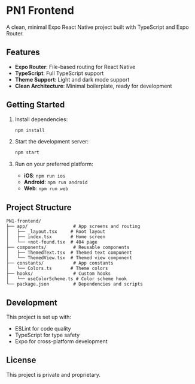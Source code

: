 # PN1 Frontend

A clean, minimal Expo React Native project built with TypeScript and Expo Router.

## Features

- **Expo Router**: File-based routing for React Native
- **TypeScript**: Full TypeScript support
- **Theme Support**: Light and dark mode support
- **Clean Architecture**: Minimal boilerplate, ready for development

## Getting Started

1. Install dependencies:

   ```bash
   npm install
   ```

2. Start the development server:

   ```bash
   npm start
   ```

3. Run on your preferred platform:
   - **iOS**: `npm run ios`
   - **Android**: `npm run android`
   - **Web**: `npm run web`

## Project Structure

```
PN1-frontend/
├── app/                 # App screens and routing
│   ├── _layout.tsx     # Root layout
│   ├── index.tsx       # Home screen
│   └── +not-found.tsx  # 404 page
├── components/          # Reusable components
│   ├── ThemedText.tsx  # Themed text component
│   └── ThemedView.tsx  # Themed view component
├── constants/           # App constants
│   └── Colors.ts       # Theme colors
├── hooks/               # Custom hooks
│   └── useColorScheme.ts # Color scheme hook
└── package.json         # Dependencies and scripts
```

## Development

This project is set up with:

- ESLint for code quality
- TypeScript for type safety
- Expo for cross-platform development

## License

This project is private and proprietary.
